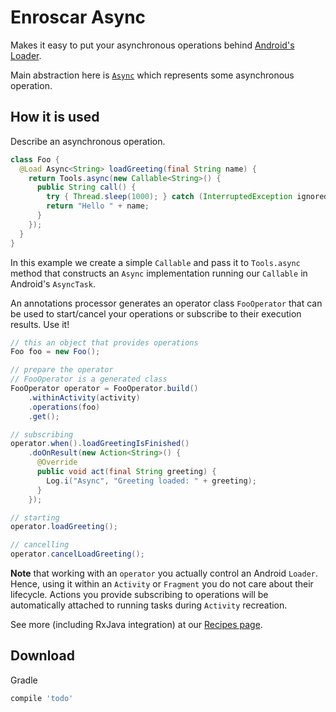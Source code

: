 Enroscar Async
==============

Makes it easy to put your asynchronous operations behind
[Android's Loader](https://developer.android.com/reference/android/content/Loader.html).

Main abstraction here is
[`Async`](providers/src/main/java/com/stanfy/enroscar/async/Async.java)
which represents some asynchronous operation.

How it is used
--------------

Describe an asynchronous operation.

```java
class Foo {
  @Load Async<String> loadGreeting(final String name) {
    return Tools.async(new Callable<String>() {
      public String call() {
        try { Thread.sleep(1000); } catch (InterruptedException ignored) { }
        return "Hello " + name;
      }
    });
  }
}
```

In this example we create a simple `Callable` and pass it to `Tools.async` method that
constructs an `Async` implementation running our `Callable` in Android's `AsyncTask`.

An annotations processor generates an operator class `FooOperator` that can be used to 
start/cancel your operations or subscribe to their execution results. Use it!

```java
// this an object that provides operations
Foo foo = new Foo();

// prepare the operator
// FooOperator is a generated class
FooOperator operator = FooOperator.build()
    .withinActivity(activity)
    .operations(foo)
    .get();

// subscribing
operator.when().loadGreetingIsFinished()
    .doOnResult(new Action<String>() {
      @Override
      public void act(final String greeting) {
        Log.i("Async", "Greeting loaded: " + greeting);
      }
    });

// starting
operator.loadGreeting();

// cancelling
operator.cancelLoadGreeting();    
```

**Note** that working with an `operator` you actually control an Android `Loader`. Hence, using it 
within an `Activity` or `Fragment` you do not care about their lifecycle. Actions you provide 
subscribing to operations will be automatically attached to running tasks during `Activity` 
recreation.

See more (including RxJava integration) at our [Recipes page](https://github.com/stanfy/enroscar/wiki/Enroscar-Async-Recipes).

Download
--------
Gradle

```groovy
compile 'todo'
```
